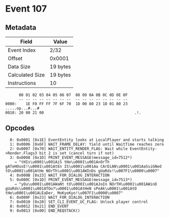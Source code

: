 # Event 107

## Metadata

| Field           | Value    |
|-----------------|----------|
| Event Index     | 2/32     |
| Offset          | 0x0001   |
| Data Size       | 19 bytes |
| Calculated Size | 19 bytes |
| Instructions    | 10       |

```
      00 01 02 03 04 05 06 07  08 09 0A 0B 0C 0D 0E 0F
      -- -- -- -- -- -- -- --  -- -- -- -- -- -- -- --
0000:    1E F0 FF FF 7F 6F 70  1D 00 80 23 1D 01 80 23   .....op...#...#
0010: 20 00 21 00                                        .!.            
```

## Opcodes

```
  0: 0x0001 [0x1E] EventEntity looks at LocalPlayer and starts talking
  1: 0x0006 [0x6F] WAIT_FRAME_DELAY: Yield until WaitTime reaches zero
  2: 0x0007 [0x70] WAIT_ENTITY_RENDER_FLAG: Wait while EventEntity->Render.Flags3 bit 2 is set (cancel turn if not)
  3: 0x0008 [0x1D] PRINT_EVENT_MESSAGE(message_id=7512*)
    → "tHIs\u0001\u001AiS tHe\u0001\u001AnOrTh gATeHOusE!\u0001\u001AtEn IS\u0001\u001Aa CArDiAN\u0001\u001AaSsiGNed tO\u0001\u001AtHe NOrTh\u0001\u001AWInDs gUaRds!\u007F1\u0000\u0007"
  4: 0x000B [0x23] WAIT_FOR_DIALOG_INTERACTION
  5: 0x000C [0x1D] PRINT_EVENT_MESSAGE(message_id=7513*)
    → "yOu\u0001\u001AWaNt tO\u0001\u001AJoIn NOrTH\u0001\u001AWinD gUaRds\u0001\u001ATOo?\u0001\u001AtHeN sPeAk\u0001\u001AtO tHe\u0001\u001ALEaDer, MoKyoKyo!\u007F1\u0000\u0007"
  6: 0x000F [0x23] WAIT_FOR_DIALOG_INTERACTION
  7: 0x0010 [0x20] SET_CLI_EVENT_UC_FLAG: Unlock player control
  8: 0x0012 [0x21] END_EVENT
  9: 0x0013 [0x00] END_REQSTACK()
```
